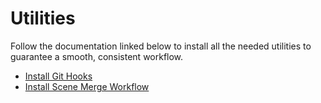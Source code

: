Utilities
======================================================
Follow the documentation linked below to install all the needed utilities to
guarantee a smooth, consistent workflow.

- [Install Git Hooks](docs/GitHooks.md)
- [Install Scene Merge Workflow](docs/SceneMerge.md)

